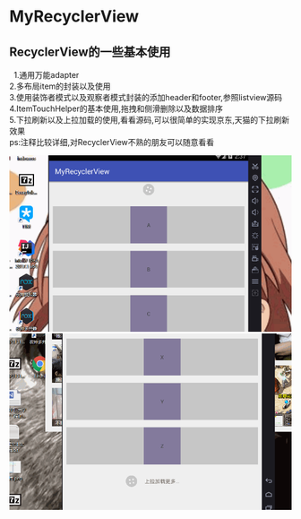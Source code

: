 # MyRecyclerView
## RecyclerView的一些基本使用  </br>
   1.通用万能adapter  </br>
   2.多布局item的封装以及使用  </br>
   3.使用装饰者模式以及观察者模式封装的添加header和footer,参照listview源码  </br>
   4.ItemTouchHelper的基本使用,拖拽和侧滑删除以及数据排序  </br>
   5.下拉刷新以及上拉加载的使用,看看源码,可以很简单的实现京东,天猫的下拉刷新效果  </br>
   ps:注释比较详细,对RecyclerView不熟的朋友可以随意看看

![img](https://github.com/wxkkwxxx/MyRecyclerView/blob/master/img/g.gif)
![img](https://github.com/wxkkwxxx/MyRecyclerView/blob/master/img/g2.gif)
